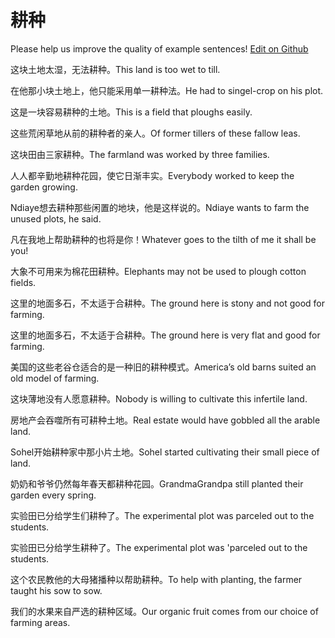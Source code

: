 # 耕种

Please help us improve the quality of example sentences! [Edit on Github](https://github.com/jiyushe/jiyu-example-sentence-source/blob/main/chinese/gengzhong.md)

<p><span class="chinese">这块土地太湿，无法耕种。</span><span class="english">This land is too wet to till.</span></p>

<p><span class="chinese">在他那小块土地上，他只能采用单一耕种法。</span><span class="english">He had to singel-crop on his plot.</span></p>

<p><span class="chinese">这是一块容易耕种的土地。</span><span class="english">This is a field that ploughs easily.</span></p>

<p><span class="chinese">这些荒闲草地从前的耕种者的亲人。</span><span class="english">Of former tillers of these fallow leas.</span></p>

<p><span class="chinese">这块田由三家耕种。</span><span class="english">The farmland was worked by three families.</span></p>

<p><span class="chinese">人人都辛勤地耕种花园，使它日渐丰实。</span><span class="english">Everybody worked to keep the garden growing.</span></p>

<p><span class="chinese">Ndiaye想去耕种那些闲置的地块，他是这样说的。</span><span class="english">Ndiaye wants to farm the unused plots, he said.</span></p>

<p><span class="chinese">凡在我地上帮助耕种的也将是你！</span><span class="english">Whatever goes to the tilth of me it shall be you!</span></p>

<p><span class="chinese">大象不可用来为棉花田耕种。</span><span class="english">Elephants may not be used to plough cotton fields.</span></p>

<p><span class="chinese">这里的地面多石，不太适于合耕种。</span><span class="english">The ground here is stony and not good for farming.</span></p>

<p><span class="chinese">这里的地面多石，不太适于合耕种。</span><span class="english">The ground here is very flat and good for farming.</span></p>

<p><span class="chinese">美国的这些老谷仓适合的是一种旧的耕种模式。</span><span class="english">America’s old barns suited an old model of farming.</span></p>

<p><span class="chinese">这块薄地没有人愿意耕种。</span><span class="english">Nobody is willing to cultivate this infertile land.</span></p>

<p><span class="chinese">房地产会吞噬所有可耕种土地。</span><span class="english">Real estate would have gobbled all the arable land.</span></p>

<p><span class="chinese">Sohel开始耕种家中那小片土地。</span><span class="english">Sohel started cultivating their small piece of land.</span></p>

<p><span class="chinese">奶奶和爷爷仍然每年春天都耕种花园。</span><span class="english">GrandmaGrandpa still planted their garden every spring.</span></p>

<p><span class="chinese">实验田已分给学生们耕种了。</span><span class="english">The experimental plot was parceled out to the students.</span></p>

<p><span class="chinese">实验田已分给学生耕种了。</span><span class="english">The experimental plot was 'parceled out to the students.</span></p>

<p><span class="chinese">这个农民教他的大母猪播种以帮助耕种。</span><span class="english">To help with planting, the farmer taught his sow to sow.</span></p>

<p><span class="chinese">我们的水果来自严选的耕种区域。</span><span class="english">Our organic fruit comes from our choice of farming areas.</span></p>

